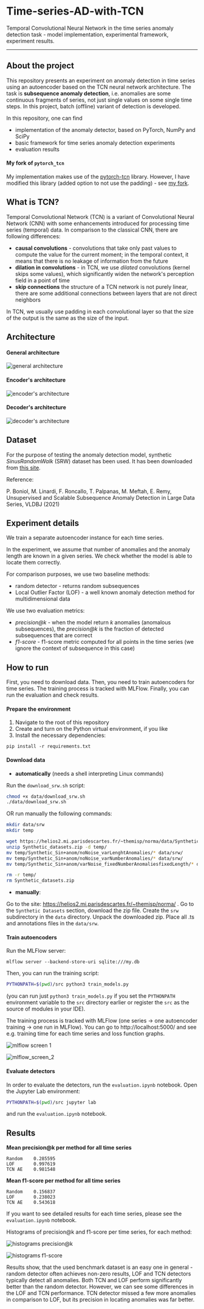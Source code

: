 # Time-series-AD-with-TCN
Temporal Convolutional Neural Network in the time series anomaly detection task -
model implementation, experimental framework, experiment results.

---

## About the project

This repository presents an experiment on anomaly detection in time series using an autoencoder based on the
TCN neural network architecture. The task is **subsequence anomaly detection**, i.e. anomalies are some continuous
fragments of series, not just single values on some single time steps. In this project,
batch (offline) variant of detection is developed.

In this repository, one can find

- implementation of the anomaly detector, based on PyTorch, NumPy and SciPy
- basic framework for time series anomaly detection experiments
- evaluation results

#### My fork of `pytorch_tcn`

My implementation makes use of the [pytorch-tcn](https://pypi.org/project/pytorch-tcn/) library.
However, I have modified this library (added option to not use the padding) - see
[my fork](https://github.com/Hubert1225/pytorch-tcn).

## What is TCN?

Temporal Convolutional Network (TCN) is a variant of Convolutional Neural Network (CNN)
with some enhancements introduced for processing time series (temporal) data. In comparison
to the classical CNN, there are following differences:

- **causal convolutions** - convolutions that take only past values to compute
the value for the current moment; in the temporal context, it means that there is no
leakage of information from the future
- **dilation in convolutions** - in TCN, we use _dilated_ convolutions (kernel skips some values),
which significantly widen the network's perception field in a point of time
- **skip connections** the structure of a TCN network is not purely linear, there are some
additional connections between layers that are not direct neighbors

In TCN, we usually use padding in each convolutional layer so that the size of the output
is the same as the size of the input.

## Architecture

#### General architecture

![general architecture](img/architecture.png)

#### Encoder's architecture

![encoder's architecture](img/Encoder.png)

#### Decoder's architecture

![decoder's architecture](img/Decoder.png)

## Dataset

For the purpose of testing the anomaly detection model, synthetic
_SinusRandomWalk_ (SRW) dataset has been used. It has been downloaded
from [this site](https://helios2.mi.parisdescartes.fr/~themisp/norma/).

Reference:

P. Boniol, M. Linardi, F. Roncallo, T. Palpanas, M. Meftah, E. Remy,
Unsupervised and Scalable Subsequence Anomaly Detection in Large Data Series,
VLDBJ (2021)

## Experiment details

We train a separate autoencoder instance for each time series.

In the experiment, we assume that number of anomalies and the anomaly length are
known in a given series. We check whether the model is able to locate them correctly.

For comparison purposes, we use two baseline methods:

- random detector - returns random subsequences
- Local Outlier Factor (LOF) - a well known anomaly detection method for multidimensional
data

We use two evaluation metrics:

- _precision@k_ - when the model return _k_ anomalies (anomalous subsequences),
the _precision@k_ is the fraction of detected subsequences that are correct
- _f1-score_ - f1-score metric computed for all points in the time series
(we ignore the context of subsequence in this case)

## How to run

First, you need to download data. Then, you need to train autoencoders
for time series. The training process is tracked with MLFlow.
Finally, you can run the evaluation and check results.

#### Prepare the environment

1. Navigate to the root of this repository
2. Create and turn on the Python virtual environment, if you like
3. Install the necessary dependencies:

```commandline
pip install -r requirements.txt
```

#### Download data

- **automatically** (needs a shell interpreting Linux commands)

Run the `download_srw.sh` script:

```bash
chmod +x data/download_srw.sh
./data/download_srw.sh
```

OR run manually the following commands:

```bash
mkdir data/srw
mkdir temp

wget https://helios2.mi.parisdescartes.fr/~themisp/norma/data/Synthetic_datasets.zip
unzip Synthetic_datasets.zip -d temp/
mv temp/Synthetic_Sin+anom/noNoise_varLenghtAnomalies/* data/srw/
mv temp/Synthetic_Sin+anom/noNoise_varNumberAnomalies/* data/srw/
mv temp/Synthetic_Sin+anom/varNoise_fixedNumberAnomaliesfixedLength/* data/srw/

rm -r temp/
rm Synthetic_datasets.zip
```

- **manually**:

Go to the site: https://helios2.mi.parisdescartes.fr/~themisp/norma/ .
Go to the `Synthetic Datasets` section, download the zip file. Create the `srw`
subdirectory in the `data` directory. Unpack the downloaded zip. Place
all .ts and annotations files in the `data/srw`.

#### Train autoencoders

Run the MLFlow server:

```commandline
mlflow server --backend-store-uri sqlite:///my.db
```

Then, you can run the training script:

```bash
PYTHONPATH=$(pwd)/src python3 train_models.py
```

(you can run just `python3 train_models.py` if you set the `PYTHONPATH` environment variable
to the `src` directory earlier or register the `src` as the source of modules in your IDE).

The training process is tracked with MLFlow (one series -> one autoencoder training -> 
one run in MLFlow). You can go to http://localhost:5000/ and see e.g. training time
for each time series and loss function graphs.

![mlflow screen 1](img/mlflow_screen_1.png)

![mlflow_screen_2](img/mlflow_screen_2.png)

#### Evaluate detectors

In order to evaluate the detectors, run the `evaluation.ipynb` notebook.
Open the Jupyter Lab environment:

```bash
PYTHONPATH=$(pwd)/src jupyter lab
```

and run the `evaluation.ipynb` notebook.

## Results

**Mean precision@k per method for all time series**

```
Random    0.285595
LOF       0.997619
TCN AE    0.981548
```

**Mean f1-score per method for all time series**

```
Random    0.156837
LOF       0.238023
TCN AE    0.543618
```

If you want to see detailed results for each time series,
please see the `evaluation.ipynb` notebook.

Histograms of precision@k and f1-score per time series, for each method:

![histograms precision@k](img/precision_at_k.png)

![histograms f1-score](img/f1_score.png)

Results show, that the used benchmark dataset is an easy one in general - random
detector often achieves non-zero results, LOF and TCN detectors typically detect all
anomalies. Both TCN and LOF perform significantly better than the random detector.
However, we can see some differences in the LOF and TCN performance. TCN detector
missed a few more anomalies in comparison to LOF, but its precision in locating
anomalies was far better.
